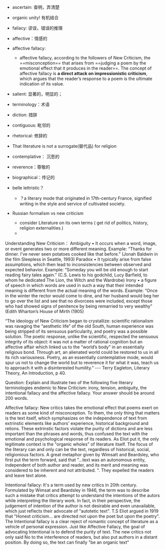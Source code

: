 - ascertain: 查明，弄清楚
- organic unity! 有机结合
- fallacy: 谬误，错误的推理
- affective：情感的
- affective fallacy:
    - affective fallacy, according to the followers of New Criticism, the ==misconception== that arises from ==judging a poem by the emotional effect that it produces in the reader==. The concept of affective fallacy is **a direct attack on impressionistic criticism**, which argues that the reader’s response to a poem is the ultimate indication of its value.
- salient: 显著的，明显的；
- terminology：术语
- diction: 措辞
- contiguous: 毗邻的
- rhetorical: 修辞的
- That literature is not a surrogate(替代品) for religion
- contemplative： 沉思的
- reverence：尊敬的
- biographical：传记的
- belle lettristic？
    - ？a literary mode that originated in 17th-century France, signified writing in the style and service of cultivated society.

- Russian formalism vs new criticism
    - consider Literature on its own terms ( get rid of politics, history, religion externalities.)
    - 
    


Understanding New Criticism：
Ambiguity • It occurs when a word, image, or event generates two or more different meaning.
Example: “Thanks for dinner. I’ve never seen potatoes cooked like that before.” (Jonah Baldwin in the film Sleepless in Seattle, 1993)
Paradox • It typically arise from false assumptions, which then lead to inconsistencies between observed and expected behavior.
Example: “Someday you will be old enough to start reading fairy tales again.” (C.S. Lewis to his godchild, Lucy Barfield, to whom he dedicated The Lion, the Witch and the Wardrobe)
Irony • a figure of speech in which words are used in such a way that their intended meaning is different from the actual meaning of the words.
Example: “Once in the winter the rector would come to dine, and her husband would beg her to go over the list and see that no divorcees were included, except those who had showed signs of penitence by being remarried to very wealthy” (Edith Wharton’s House of Mirth (1905)
 
“The ideology of New Criticism began to crystallize: scientific rationalism was ravaging the “aesthetic life” of the old South, human experience was being stripped of its sensuous particularity, and poetry was a possible solution. The poetic response, unlike the scientific, respected the sensuous integrity of its object: it was not a matter of rational cognition but an affective affair which linked us to the “world’s body” in an essentially religious bond. Through art, an alienated world could be restored to us in all its rich variousness. Poetry, as an essentially contemplative mode, would spur us not to change the world but to reverence it for what it was, teach us to approach it with a disinterested humility.” --- Terry Eagleton, Literary Theory, An Introduction, p 40.
 
Question: Explain and illustrate two of the following five literary terminologies endemic to New Criticism: irony, tension, ambiguity, the intentional fallacy and the affective fallacy. Your answer should be around 200 words. 


Affective fallacy: New critics takes the emotional effect that poems exert on readers as some kind of misconception. To them, the only thing that matters is the text itself, which symphasizes on the independence of text from extrinstic elements like authors' experience, historical background and relions. These extrinstic factors violate the purity of dictions and are less important than the phrases and words, thus confused the text with the emotional and psychological response of its readers. As Eliot put it, the only legitimate context is the "organic wholes" of literature itself. The focus of the literary can and only can be the text, regardless of historical, social, religionious factors. A great metaphor given by Wimsatt and Beardsley, who first put the term forward, said that "...text was an autonomous entity, independent of both author and reader, and its merit and meaning was considered to be inherent and not attributed. ". They expelled the readers and leave text alone.


Intentional fallacy: It's a term used by new critics in 20th century. Formulated by Wimsat and Beardsley in 1946, the term was to describe such a mistake that critics attempt to understand the intentions of the autors while interpreting the literary work. In fact, in their perspective, the judgement of intention of the author is not desirable and even unavailable, which just reflects their advocate of "autotetic text". T.S Eliot argued in 1919 that "Honest criticism... are directed not upon the poet but upon the poetry". The Intentional fallacy is a clear reject of romantic concept of literature as a vehicle of personal expression. Just like Affective Fallacy, the goal of advocating Intentional is to defend the purity of text. The new critics not only said No to the interference of readers, but also put authors in a distant position. By doing so, the text can finally "be an organic text"

